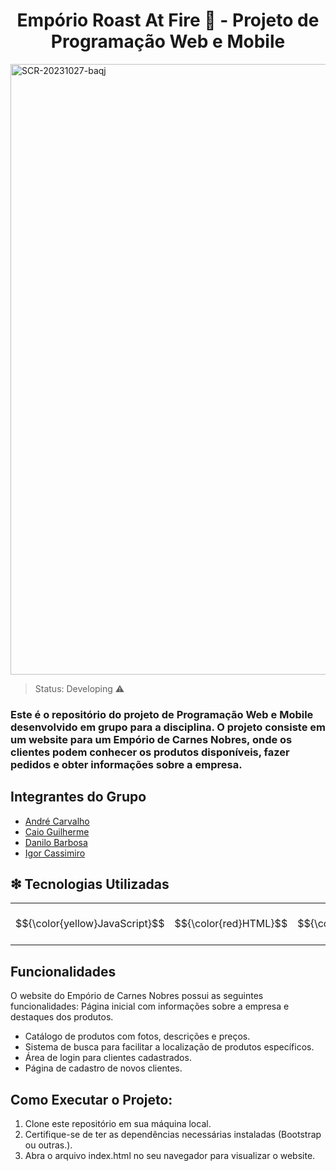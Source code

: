<h1 align="center">Empório Roast At Fire 🥩 - Projeto de Programação Web e Mobile</h1>
<img width="977" alt="SCR-20231027-baqj" src="https://github.com/cacaiog/Portifolio/assets/99662604/7b80849d-9ae1-4d9f-a884-7aaaa8f86573">  



> Status: Developing ⚠️

### Este é o repositório do projeto de Programação Web e Mobile desenvolvido em grupo para a disciplina. O projeto consiste em um website para um Empório de Carnes Nobres, onde os clientes podem conhecer os produtos disponíveis, fazer pedidos e obter informações sobre a empresa.

## Integrantes do Grupo
- [André Carvalho](https://github.com/andreltlc)
- [Caio Guilherme](https://github.com/cacaiog)
- [Danilo Barbosa](https://github.com/Dtssouza)
- [Igor Cassimiro](https://github.com/Igor-C-Assuncao)
  
## ❇︎ Tecnologias Utilizadas

<table>
  <tr>
    <td>$${\color{yellow}JavaScript}$$</td>
    <td>$${\color{red}HTML}$$</td>
    <td>$${\color{blue}CSS}$$</td>
    <td>$${\color{purple}Bootstrap}$$</td>
    <td>$${\color{cyan}API Back4App}$$</td>
    <td>Fontes do Google</td>  
  </tr>
</table>

## Funcionalidades

O website do Empório de Carnes Nobres possui as seguintes funcionalidades:
Página inicial com informações sobre a empresa e destaques dos produtos.

+ Catálogo de produtos com fotos, descrições e preços.
+ Sistema de busca para facilitar a localização de produtos específicos.
+ Área de login para clientes cadastrados.
+ Página de cadastro de novos clientes.

## Como Executar o Projeto:

1. Clone este repositório em sua máquina local.
2. Certifique-se de ter as dependências necessárias instaladas (Bootstrap ou outras.).
3. Abra o arquivo index.html no seu navegador para visualizar o website.


